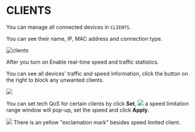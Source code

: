 # CLIENTS

You can manage all connected devices in `CLIENTS`. 

You can see their name, IP, MAC address and connection type.

![clients](https://static.gl-inet.com/docs/en/3/setup/brume/clients/1.png)

After you turn on Enable real-time speed and traffic statistics. 

You can see all devices' traffic and speed information, click the button on the right to block any unwanted clients.

![](https://static.gl-inet.com/docs/en/3/setup/brume/clients/client1.png)


You can set tech QoS for certain clients by click **Set**, 
![](https://static.gl-inet.com/docs/en/3/setup/convexa_b/clients/client2.png)
a speed limitation range window will pop-up, set the speed and click **Apply**.

![](https://static.gl-inet.com/docs/en/3/setup/convexa_b/clients/client3.png)
There is an yellow "exclamation mark" besides speed limited client.

